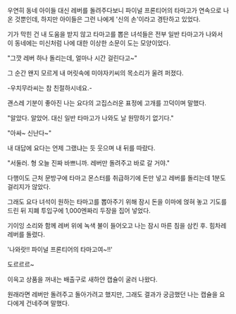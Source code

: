 우연히 동네 아이들 대신 레버를 돌려주다보니 파이널 프론티어의 타마고가 연속으로 나온 것뿐인데, 하지만 아이들은 그런 나에게 '신의 손'이라고 경탄하고 있었다.

기가 막힌 건 내 도움을 받지 않고 타마고를 뽑은 녀석들은 전부 일반 타마고가 나와서 이 동네에는 미신처럼 나에 대한 이상한 소문이 도는 모양이었다.

"그깟 레버 하나 돌리는데, 얼마나 시간 걸린다고~"

그 순간 왠지 모르게 내 머릿속에 미야자키씨의 목소리가 울려 퍼졌다.

-우치무라씨는 참 친절하시네요.-

괜스레 기분이 좋아진 나는 요다의 고집스러운 표정에 고개를 끄덕이며 말했다.

"알았다. 알았어. 대신 일반 타마고가 나와도 날 원망하기 없기다."

"아싸~ 신난다~"

내 대답에 요다는 언제 그랬냐는 듯 웃으며 내 뒤를 따랐다.

"서둘러. 형 오늘 진짜 바쁘니까. 레버만 돌려주고 바로 갈 거야."

다행이도 근처 문방구에 타마고 몬스터를 취급하기에 돈만 넣고 레버를 돌리는데 1분도 걸리지가 않았다.

그래도 요다 녀석이 원하는 타마고를 뽑아주기 위해 잠시 돈을 이마에 얹혀 놓고 기도를 드린 뒤 지폐 투입구에 1,000엔짜리 두장을 집어 넣었다.

기이잉 소리와 함께 레버 위에 녹색 불이 들어오고 나는 잠시 마른 침을 삼킨 후. 힘차레 레버를 돌렸다.

'나와랏!! 파이널 프론티어의 타마고여~!!'

도르르르~

이윽고 상품을 꺼내는 배출구로 새하얀 캡슐이 굴러 나왔다.

원래라면 레버만 돌려주고 돌아가려고 했지만, 그래도 결과가 궁금했던 나는 캡슐을 요다에게 건네주며 말했다.